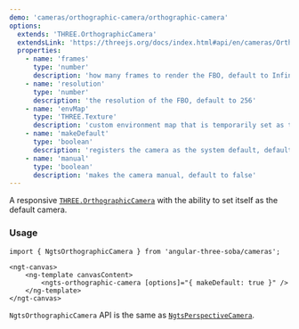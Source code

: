 ```yaml
---
demo: 'cameras/orthographic-camera/orthographic-camera'
options:
  extends: 'THREE.OrthographicCamera'
  extendsLink: 'https://threejs.org/docs/index.html#api/en/cameras/OrthographicCamera'
  properties:
    - name: 'frames'
      type: 'number'
      description: 'how many frames to render the FBO, default to Infinity'
    - name: 'resolution'
      type: 'number'
      description: 'the resolution of the FBO, default to 256'
    - name: 'envMap'
      type: 'THREE.Texture'
      description: 'custom environment map that is temporarily set as the scene background'
    - name: 'makeDefault'
      type: 'boolean'
      description: 'registers the camera as the system default, default to false'
    - name: 'manual'
      type: 'boolean'
      description: 'makes the camera manual, default to false'
---
```


A responsive [`THREE.OrthographicCamera`](https://threejs.org/docs/#api/en/cameras/OrthographicCamera) with the ability to set itself as the default camera.

### Usage

```angular-ts
import { NgtsOrthographicCamera } from 'angular-three-soba/cameras';
```

```angular-html
<ngt-canvas>
    <ng-template canvasContent>
        <ngts-orthographic-camera [options]="{ makeDefault: true }" />
    </ng-template>
</ngt-canvas>
```

`NgtsOrthographicCamera` API is the same as [`NgtsPerspectiveCamera`](../perspective-camera).
